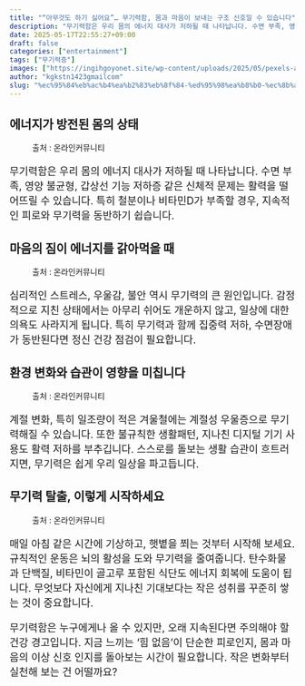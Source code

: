 ```yaml
---
title: "“아무것도 하기 싫어요”… 무기력함, 몸과 마음이 보내는 구조 신호일 수 있습니다"
description: "무기력함은 우리 몸의 에너지 대사가 저하될 때 나타납니다. 수면 부족, 영양 불균형, 갑상선 기능 저하증 같은 신체적 문제는 활력을 떨어뜨릴 수 있습니다. 특히 철분이나 비타민D가 부족할 경우, 지속적인 피로와 무기력을 동반하기 쉽습니다."
date: 2025-05-17T22:55:27+09:00
draft: false
categories: ["entertainment"]
tags: ["무기력증"]
images: ["https://ingihgoyonet.site/wp-content/uploads/2025/05/pexels-artempodrez-6823609-1024x576.jpg", "https://ingihgoyonet.site/wp-content/uploads/2025/05/pexels-shvetsa-4226218-1024x683.jpg", "https://ingihgoyonet.site/wp-content/uploads/2025/05/pexels-cottonbro-6555217-683x1024.jpg", "https://ingihgoyonet.site/wp-content/uploads/2025/05/pexels-itanndy-2399195-683x1024.jpg"]
author: "kgkstn1423gmailcom"
slug: "%ec%95%84%eb%ac%b4%ea%b2%83%eb%8f%84-%ed%95%98%ea%b8%b0-%ec%8b%ab%ec%96%b4%ec%9a%94-%eb%ac%b4%ea%b8%b0%eb%a0%a5%ed%95%a8-%eb%aa%b8%ea%b3%bc-%eb%a7%88%ec%9d%8c%ec%9d%b4"
---
```


<h2 >에너지가 방전된 몸의 상태</h2> <figure ><img src="https://ingihgoyonet.site/wp-content/uploads/2025/05/pexels-artempodrez-6823609-1024x576.jpg" alt="" style="aspect-ratio:16/9;object-fit:cover"/><figcaption >출처 : 온라인커뮤니티</figcaption></figure> <p style="font-size:18px">무기력함은 우리 몸의 에너지 대사가 저하될 때 나타납니다. 수면 부족, 영양 불균형, 갑상선 기능 저하증 같은 신체적 문제는 활력을 떨어뜨릴 수 있습니다. 특히 철분이나 비타민D가 부족할 경우, 지속적인 피로와 무기력을 동반하기 쉽습니다.</p> <h2 >마음의 짐이 에너지를 갉아먹을 때</h2> <figure ><img src="https://ingihgoyonet.site/wp-content/uploads/2025/05/pexels-shvetsa-4226218-1024x683.jpg" alt="" style="aspect-ratio:16/9;object-fit:cover"/><figcaption >출처 : 온라인커뮤니티</figcaption></figure> <p style="font-size:18px">심리적인 스트레스, 우울감, 불안 역시 무기력의 큰 원인입니다. 감정적으로 지친 상태에서는 아무리 쉬어도 개운하지 않고, 일상에 대한 의욕도 사라지게 됩니다. 특히 무기력과 함께 집중력 저하, 수면장애가 동반된다면 정신 건강 점검이 필요합니다.</p> <h2 >환경 변화와 습관이 영향을 미칩니다</h2> <figure ><img src="https://ingihgoyonet.site/wp-content/uploads/2025/05/pexels-cottonbro-6555217-683x1024.jpg" alt="" style="aspect-ratio:16/9;object-fit:cover"/><figcaption >출처 : 온라인커뮤니티</figcaption></figure> <p style="font-size:18px">계절 변화, 특히 일조량이 적은 겨울철에는 계절성 우울증으로 무기력해질 수 있습니다. 또한 불규칙한 생활패턴, 지나친 디지털 기기 사용도 활력 저하를 부추깁니다. 스스로를 돌보는 생활 습관이 흐트러지면, 무기력은 쉽게 우리 일상을 파고듭니다.</p> <h2 >무기력 탈출, 이렇게 시작하세요</h2> <figure ><img src="https://ingihgoyonet.site/wp-content/uploads/2025/05/pexels-itanndy-2399195-683x1024.jpg" alt="" style="aspect-ratio:16/9;object-fit:cover"/><figcaption >출처 : 온라인커뮤니티</figcaption></figure> <p style="font-size:18px">매일 아침 같은 시간에 기상하고, 햇볕을 쬐는 것부터 시작해 보세요. 규칙적인 운동은 뇌의 활성을 도와 무기력을 줄여줍니다. 탄수화물과 단백질, 비타민이 골고루 포함된 식단도 에너지 회복에 도움이 됩니다. 무엇보다 자신에게 지나친 기대보다는 작은 성취를 꾸준히 쌓는 것이 중요합니다.</p> <p style="font-size:18px">무기력함은 누구에게나 올 수 있지만, 오래 지속된다면 주의해야 할 건강 경고입니다. 지금 느끼는 ‘힘 없음’이 단순한 피로인지, 몸과 마음의 이상 신호 인지를 돌아보는 시간이 필요합니다. 작은 변화부터 실천해 보는 건 어떨까요?</p>